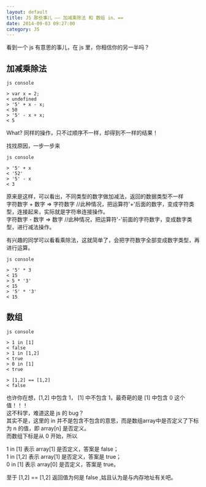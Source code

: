```yaml
---
layout: default
title: JS 那些事儿 —— 加减乘除法 和 数组 in、==
date: 2014-09-03 09:27:00
category: JS
---
```


看到一个 js 有意思的事儿，在 js 里，你相信你的另一半吗？


## 加减乘除法

```
js console

> var x = 2;
< undefined
> '5' + x - x;
< 50
> '5' - x + x;
< 5
```
What? 同样的操作，只不过顺序不一样，却得到不一样的结果！

找找原因，一步一步来

```
js console

> '5' + x
< '52'
> '5' - x
< 3
```
原来是这样，可以看出，不同类型的数字做加减法，返回的数据类型不一样<br>
字符数字 + 数字 => 字符数字  //此种情况，把运算符'+'后面的数字，变成字符类型，连接起来，实际就是字符串连接操作。<br>
字符数字 - 数字 => 数字      //此种情况，把运算符'-'前面的字符数字，变成数字类型，进行减法操作。


有兴趣的同学可以看看乘除法，这就简单了，会把字符数字全部变成数字类型，再进行运算。

```
js console

> '5' * 3
< 15
> 5 * '3'
< 15
> '5' * '3'
< 15
```

## 数组

```
js console

> 1 in [1]
< false
> 1 in [1,2]
< true
> 0 in [1]
< true

> [1,2] == [1,2]
< false
```
也许你在想，[1,2] 中包含 1， [1] 中不包含 1，最奇葩的是 [1] 中包含 0 这个值！！！<br>
这不科学，难道这是 js 的 bug？<br>
其实不是，这里的 in 并不是包含不包含的意思，而是数组array中是否定义了下标为 n 的值，即 array[n] 是否定义。<br>
而数组下标是从 0 开始，所以

1 in [1] 表示 array[1] 是否定义，答案是 false；<br>
1 in [1,2] 表示 array[1] 是否定义，答案是 true；<br>
0 in [1] 表示 array[0] 是否定义，答案是 true。

至于 [1,2] == [1,2] 返回值为何是 false ,姑且认为是与内存地址有关吧。
